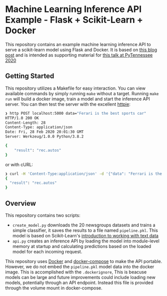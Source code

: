 # Machine Learning Inference API Example - Flask + Scikit-Learn + Docker
This repository contains an example machine learning inference API to serve a scikit-learn
model using Flask and Docker. It is based on [this blog post](https://unsupervisedpandas.com/python/deploying-machine-learning-models/)
and is intended as supporting material for [this talk at PyTennessee 2020](https://2020.pytennessee.org/talks/deploying-machine-learning-models-with-flask-and-docker)

## Getting Started
This repository utilizes a Makefile for easy interaction. You can view available commands by
simply running `make` without a target. Running `make run` will build a docker image,
train a model and start the inference API server. You can then test the server with
the excellent [httpie](https://httpie.org/):
```sh
❯ http POST localhost:5000 data="Ferari is the best sports car"
HTTP/1.0 200 OK
Content-Length: 28
Content-Type: application/json
Date: Fri, 28 Feb 2020 20:01:30 GMT
Server: Werkzeug/1.0.0 Python/3.8.2

{
    "result": "rec.autos"
}
```

or with cURL:
```sh
❯ curl -H 'Content-Type:application/json' -d '{"data": "Ferrari is the best sports car"}' localhost:5000
{
  "result": "rec.autos"
}
```

## Overview
This repository contains two scripts:
* `create_model.py` downloads the 20 newsgroups datasets and trains a simple classifier, it saves
the results to a file named `pipeline.pkl`. This model is based on Scikit-Learn's [introduction
to working with text data](https://scikit-learn.org/stable/tutorial/text_analytics/working_with_text_data.html)
* `api.py` creates an inference API by loading the model into module-level memory at startup and
calculating predictions based on the loaded model for each incoming request.

This repository uses [Docker](https://www.docker.com/)
and [docker-compose](https://docs.docker.com/compose/) to make the
API portable. However, we do not embed the `pipeline.pkl` model data
into the docker image. This is accomplished with the `.dockerignore`,
This is beacuse models can be large
and future improvements could include loading new models,
potentially through an API endpoint. Instead this file is provided
through the volume mount in docker-compose.

